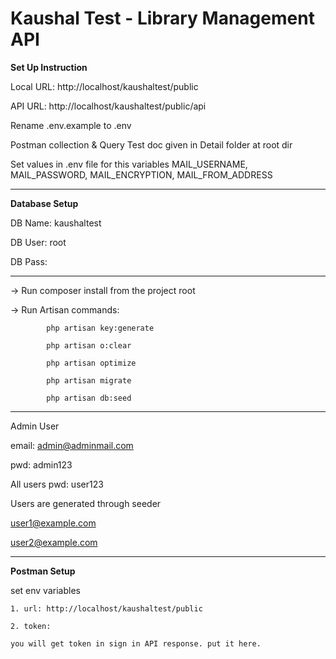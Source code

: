 # Kaushal Test - Library Management API


<b>Set Up Instruction</b>

Local URL: http://localhost/kaushaltest/public

API URL: http://localhost/kaushaltest/public/api

Rename .env.example  to .env

Postman collection & Query Test doc given in Detail folder at root dir

Set values in .env file for this variables MAIL_USERNAME, MAIL_PASSWORD, MAIL_ENCRYPTION, MAIL_FROM_ADDRESS

-------------------------------------------------------------------------------------------

<b>Database Setup</b>


DB Name: kaushaltest

DB User: root

DB Pass:


------------------------------------------------------------------------------------------

-> Run composer install from the project root

-> Run Artisan commands:

            php artisan key:generate            

            php artisan o:clear

            php artisan optimize

            php artisan migrate

            php artisan db:seed


            
--------------------------------------------------------------------------

Admin User

email: admin@adminmail.com

pwd: admin123


All users pwd: user123

Users are generated through seeder



user1@example.com

user2@example.com

---------------------------------------------------------------------------

<b>Postman Setup</b>

set env variables        

    1. url: http://localhost/kaushaltest/public

    2. token: 

    you will get token in sign in API response. put it here.














